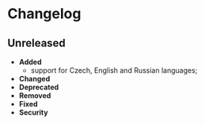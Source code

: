 # Changelog

## Unreleased
- **Added**
    - support for Czech, English and Russian languages;
- **Changed**
- **Deprecated**
- **Removed**
- **Fixed**
- **Security**
